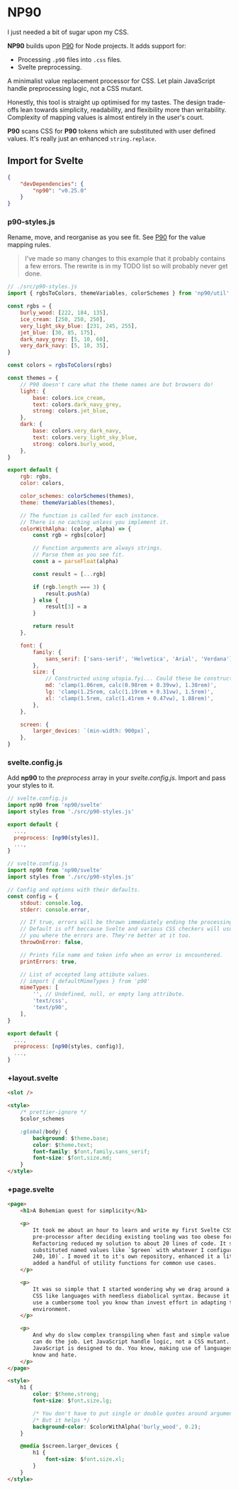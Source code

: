 # NP90

I just needed a bit of sugar upon my CSS.

**NP90** builds upon [P90](https://github.com/PaulioRandall/p90) for Node projects. It adds support for:

- Processing `.p90` files into `.css` files.
- Svelte preprocessing.

A minimalist value replacement processor for CSS. Let plain JavaScript handle preprocessing logic, not a CSS mutant.

Honestly, this tool is straight up optimised for my tastes. The design trade-offs lean towards simplicity, readability, and flexibility more than writability. Complexity of mapping values is almost entirely in the user's court.

**P90** scans CSS for **P90** tokens which are substituted with user defined values. It's really just an enhanced `string.replace`.

## Import for Svelte

```json
{
	"devDependencies": {
		"np90": "v0.25.0"
	}
}
```

### p90-styles.js

Rename, move, and reorganise as you see fit. See [P90](https://github.com/PaulioRandall/p90) for the value mapping rules.

> I've made so many changes to this example that it probably contains a few errors. The rewrite is in my TODO list so will probably never get done.

```js
// ./src/p90-styles.js
import { rgbsToColors, themeVariables, colorSchemes } from 'np90/util'

const rgbs = {
	burly_wood: [222, 184, 135],
	ice_cream: [250, 250, 250],
	very_light_sky_blue: [231, 245, 255],
	jet_blue: [30, 85, 175],
	dark_navy_grey: [5, 10, 60],
	very_dark_navy: [5, 10, 35],
}

const colors = rgbsToColors(rgbs)

const themes = {
	// P90 doesn't care what the theme names are but browsers do!
	light: {
		base: colors.ice_cream,
		text: colors.dark_navy_grey,
		strong: colors.jet_blue,
	},
	dark: {
		base: colors.very_dark_navy,
		text: colors.very_light_sky_blue,
		strong: colors.burly_wood,
	},
}

export default {
	rgb: rgbs,
	color: colors,

	color_schemes: colorSchemes(themes),
	theme: themeVariables(themes),

	// The function is called for each instance.
	// There is no caching unless you implement it.
	colorWithAlpha: (color, alpha) => {
		const rgb = rgbs[color]

		// Function arguments are always strings.
		// Parse them as you see fit.
		const a = parseFloat(alpha)

		const result = [...rgb]

		if (rgb.length === 3) {
			result.push(a)
		} else {
			result[3] = a
		}

		return result
	},

	font: {
		family: {
			sans_serif: ['sans-serif', 'Helvetica', 'Arial', 'Verdana'],
		},
		size: {
			// Constructed using utopia.fyi... Could these be constructed in code?
			md: 'clamp(1.06rem, calc(0.98rem + 0.39vw), 1.38rem)',
			lg: 'clamp(1.25rem, calc(1.19rem + 0.31vw), 1.5rem)',
			xl: 'clamp(1.5rem, calc(1.41rem + 0.47vw), 1.88rem)',
		},
	},

	screen: {
		larger_devices: `(min-width: 900px)`,
	},
}
```

### svelte.config.js

Add **np90** to the _preprocess_ array in your _svelte.config.js_. Import and pass your styles to it.

```js
// svelte.config.js
import np90 from 'np90/svelte'
import styles from './src/p90-styles.js'

export default {
  ...,
  preprocess: [np90(styles)],
  ...,
}
```

```js
// svelte.config.js
import np90 from 'np90/svelte'
import styles from './src/p90-styles.js'

// Config and options with their defaults.
const config = {
	stdout: console.log,
	stderr: console.error,

	// If true, errors will be thrown immediately ending the processing.
	// Default is off beccause Svelte and various CSS checkers will usually tell
	// you where the errors are. They're better at it too.
	throwOnError: false,

	// Prints file name and token info when an error is encountered.
	printErrors: true,

	// List of accepted lang attibute values.
	// import { defaultMimeTypes } from 'p90'
	mimeTypes: [
		'', // Undefined, null, or empty lang attribute.
		'text/css',
		'text/p90',
	],
}

export default {
  ...,
  preprocess: [np90(styles, config)],
  ...,
}
```

### +layout.svelte

```html
<slot />

<style>
	/* prettier-ignore */
	$color_schemes

	:global(body) {
		background: $theme.base;
		color: $theme.text;
		font-family: $font.family.sans_serif;
		font-size: $font.size.md;
	}
</style>
```

### +page.svelte

```html
<page>
	<h1>A Bohemian quest for simplicity</h1>

	<p>
		It took me about an hour to learn and write my first Svelte CSS
		pre-processor after deciding existing tooling was too obese for my needs.
		Refactoring reduced my solution to about 20 lines of code. It simply
		substituted named values like `$green` with whatever I configured `rgb(10,
		240, 10)`. I moved it to it's own repository, enhanced it a little, and
		added a handful of utility functions for common use cases.
	</p>

	<p>
		It was so simple that I started wondering why we drag around a plethora of
		CSS like languages with needless diabolical syntax. Because it's easier to
		use a cumbersome tool you know than invest effort in adapting to the new
		environment.
	</p>

	<p>
		And why do slow complex transpiling when fast and simple value substitution
		can do the job. Let JavaScript handle logic, not a CSS mutant. That's what
		JavaScript is designed to do. You know, making use of languages we already
		know and hate.
	</p>
</page>

<style>
	h1 {
		color: $theme.strong;
		font-size: $font.size.lg;

		/* You don't have to put single or double quotes around arguments. */
		/* But it helps */
		background-color: $colorWithAlpha('burly_wood', 0.2);
	}

	@media $screen.larger_devices {
		h1 {
			font-size: $font.size.xl;
		}
	}
</style>
```
